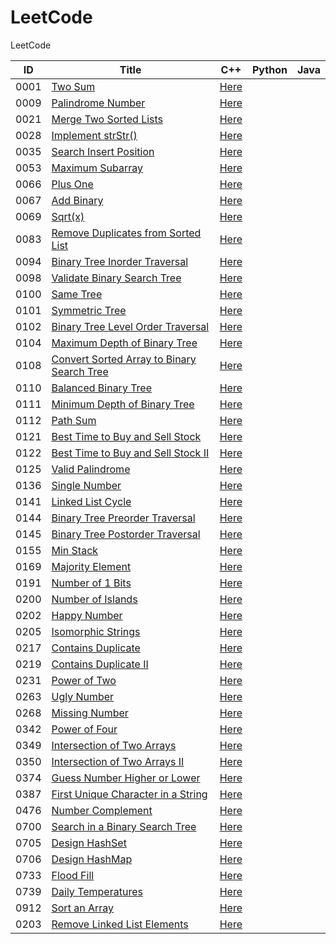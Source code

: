 # LeetCode

LeetCode

| ID   | Title                                                        | C++                                                          | Python | Java |
| ---- | ------------------------------------------------------------ | ------------------------------------------------------------ | ------ | ---- |
| 0001 | [Two Sum](https://leetcode.com/problems/two-sum/)            | [Here](./C++/0001-two-sum.cpp)                               |        |      |
| 0009 | [Palindrome Number](https://leetcode.com/problems/palindrome-number/) | [Here](./C++/0009-palindrome-number.cpp)                     |        |      |
| 0021 | [Merge Two Sorted Lists](https://leetcode.com/problems/merge-two-sorted-lists/) | [Here](./C++/0021-merge-two-sorted-lists.cpp)                |        |      |
| 0028 | [Implement strStr()](https://leetcode.com/problems/implement-strstr/) | [Here](./C++/0028-implement-strstr.cpp)                      |        |      |
| 0035 | [Search Insert Position](https://leetcode.com/problems/search-insert-position/) | [Here](./C++/0035-search-insert-position.cpp)                |        |      |
| 0053 | [Maximum Subarray](https://leetcode.com/problems/maximum-subarray/) | [Here](/C++/0053-maximum-subarray.cpp)                       |        |      |
| 0066 | [Plus One](https://leetcode.com/problems/plus-one/)          | [Here](./C++/0066-plus-one.cpp)                              |        |      |
| 0067 | [Add Binary](https://leetcode.com/problems/add-binary/)      | [Here](./C++/0067-add-binary.cpp)                            |        |      |
| 0069 | [Sqrt(x)](https://leetcode.com/problems/sqrtx/)              | [Here](./C++/0069-sqrtx.cpp)                                 |        |      |
| 0083 | [Remove Duplicates from Sorted List](https://leetcode.com/problems/remove-duplicates-from-sorted-list/) | [Here](./C++/0083-remove-duplicates-from-sorted-list.cpp)    |        |      |
| 0094 | [Binary Tree Inorder Traversal](https://leetcode.com/problems/binary-tree-inorder-traversal/) | [Here](./C++/0094-binary-tree-inorder-traversal.cpp)         |        |      |
| 0098 | [Validate Binary Search Tree](https://leetcode.com/problems/validate-binary-search-tree/) | [Here](./C++/0098-validate-binary-search-tree.cpp)           |        |      |
| 0100 | [Same Tree](https://leetcode.com/problems/same-tree/)        | [Here](./C++/0100-same-tree.cpp)                             |        |      |
| 0101 | [Symmetric Tree](https://leetcode.com/problems/symmetric-tree/) | [Here](./C++/0101-symmetric-tree.cpp)                        |        |      |
| 0102 | [Binary Tree Level Order Traversal](https://leetcode.com/problems/binary-tree-level-order-traversal/) | [Here](./C++/0102-binary-tree-level-order-traversal.cpp)     |        |      |
| 0104 | [Maximum Depth of Binary Tree](https://leetcode.com/problems/maximum-depth-of-binary-tree/) | [Here](./C++/0104-maximum-depth-of-binary-tree.cpp)          |        |      |
| 0108 | [Convert Sorted Array to Binary Search Tree](https://leetcode.com/problems/convert-sorted-array-to-binary-search-tree/) | [Here](./C++/0108-convert-sorted-array-to-binary-search-tree.cpp) |        |      |
| 0110 | [Balanced Binary Tree](https://leetcode.com/problems/balanced-binary-tree/) | [Here](./C++/0110-balanced-binary-tree.cpp)                  |        |      |
| 0111 | [Minimum Depth of Binary Tree](https://leetcode.com/problems/minimum-depth-of-binary-tree/) | [Here](./C++/0111-minimum-depth-of-binary-tree.cpp)          |        |      |
| 0112 | [Path Sum](https://leetcode.com/problems/path-sum/)          | [Here](./C++/0112-path-sum.cpp)                              |        |      |
| 0121 | [Best Time to Buy and Sell Stock](https://leetcode.com/problems/best-time-to-buy-and-sell-stock/) | [Here](./C++/0121-best-time-to-buy-and-sell-stock.cpp)       |        |      |
| 0122 | [Best Time to Buy and Sell Stock II](https://leetcode.com/problems/best-time-to-buy-and-sell-stock-ii/) | [Here](./C++/0122-best-time-to-buy-and-sell-stock-ii.cpp)    |        |      |
| 0125 | [Valid Palindrome](https://leetcode.com/problems/valid-palindrome/) | [Here](./C++/0125-valid-palindrome.cpp)                      |        |      |
| 0136 | [Single Number](https://leetcode.com/problems/single-number/) | [Here](./C++/0136-single-number.cpp)                         |        |      |
| 0141 | [Linked List Cycle](https://leetcode.com/problems/linked-list-cycle/) | [Here](./C++/0141-linked-list-cycle.cpp)                     |        |      |
| 0144 | [Binary Tree Preorder Traversal](https://leetcode.com/problems/binary-tree-preorder-traversal/) | [Here](./C++/0144-binary-tree-preorder-traversal.cpp)        |        |      |
| 0145 | [Binary Tree Postorder Traversal](https://leetcode.com/problems/binary-tree-postorder-traversal/) | [Here](./C++/0145-binary-tree-postorder-traversal.cpp)       |        |      |
| 0155 | [Min Stack](https://leetcode.com/problems/min-stack/)        | [Here](./C++/0155-min-stack.cpp)                             |        |      |
| 0169 | [Majority Element](https://leetcode.com/problems/majority-element/) | [Here](./C++/0169-majority-element.cpp)                      |        |      |
| 0191 | [Number of 1 Bits](https://leetcode.com/problems/number-of-1-bits/) | [Here](./C++/0191-number-of-1-bits.cpp)                      |        |      |
| 0200 | [Number of Islands](https://leetcode.com/problems/number-of-islands/) | [Here](./C++/0200-number-of-islands.cpp)                     |        |      |
| 0202 | [Happy Number](https://leetcode.com/problems/happy-number/)  | [Here](./C++/0202-happy-number.cpp)                          |        |      |
| 0205 | [Isomorphic Strings](https://leetcode.com/problems/isomorphic-strings/) | [Here](./C++/0205-isomorphic-strings.cpp)                    |        |      |
| 0217 | [Contains Duplicate](https://leetcode.com/problems/contains-duplicate/) | [Here](./C++/0217-contains-duplicate.cpp)                    |        |      |
| 0219 | [Contains Duplicate II](https://leetcode.com/problems/contains-duplicate-ii/) | [Here](./C++/0219-contains-duplicate-ii.cpp)                 |        |      |
| 0231 | [Power of Two](https://leetcode.com/problems/power-of-two/)  | [Here](./C++/0231-power-of-two.cpp)                          |        |      |
| 0263 | [Ugly Number](https://leetcode.com/problems/ugly-number/)    | [Here](./C++/0263-ugly-number.cpp)                           |        |      |
| 0268 | [Missing Number](https://leetcode.com/problems/missing-number/) | [Here](./C++/0268-missing-number.cpp)                        |        |      |
| 0342 | [Power of Four](https://leetcode.com/problems/power-of-four/) | [Here](./C++/0342-power-of-four.cpp)                         |        |      |
| 0349 | [Intersection of Two Arrays](https://leetcode.com/problems/intersection-of-two-arrays/) | [Here](./C++/0349-intersection-of-two-arrays.cpp)            |        |      |
| 0350 | [Intersection of Two Arrays II](https://leetcode.com/problems/intersection-of-two-arrays-ii/) | [Here](./C++/0350-intersection-of-two-arrays-ii.cpp)         |        |      |
| 0374 | [Guess Number Higher or Lower](https://leetcode.com/problems/guess-number-higher-or-lower/) | [Here](./C++/0374-guess-number-higher-or-lower.cpp)          |        |      |
| 0387 | [First Unique Character in a String](https://leetcode.com/problems/first-unique-character-in-a-string/) | [Here](./C++/0387-first-unique-character-in-a-string.cpp)    |        |      |
| 0476 | [Number Complement](https://leetcode.com/problems/number-complement/) | [Here](./C++/0476-number-complement.cpp)                     |        |      |
| 0700 | [Search in a Binary Search Tree](https://leetcode.com/problems/search-in-a-binary-search-tree/) | [Here](./C++/0700-search-in-a-binary-search-tree.cpp)        |        |      |
| 0705 | [Design HashSet](https://leetcode.com/problems/design-hashset/) | [Here](./C++/0705-design-hashset.cpp)                        |        |      |
| 0706 | [Design HashMap](https://leetcode.com/problems/design-hashmap/) | [Here](./C++/0706-design-hashmap.cpp)                        |        |      |
| 0733 | [Flood Fill](https://leetcode.com/problems/flood-fill/)      | [Here](./C++/0733-flood-fill.cpp)                            |        |      |
| 0739 | [Daily Temperatures](https://leetcode.com/problems/daily-temperatures/) | [Here](./C++/0739-daily-temperatures.cpp)                    |        |      |
| 0912 | [Sort an Array](https://leetcode.com/problems/sort-an-array/) | [Here](./C++/0912-sort-an-array.cpp)                         |        |      |
| 0203 | [Remove Linked List Elements](https://leetcode.com/problems/remove-linked-list-elements/) | [Here](./C++/0203-remove-linked-list-elements.cpp)           |        |      |

